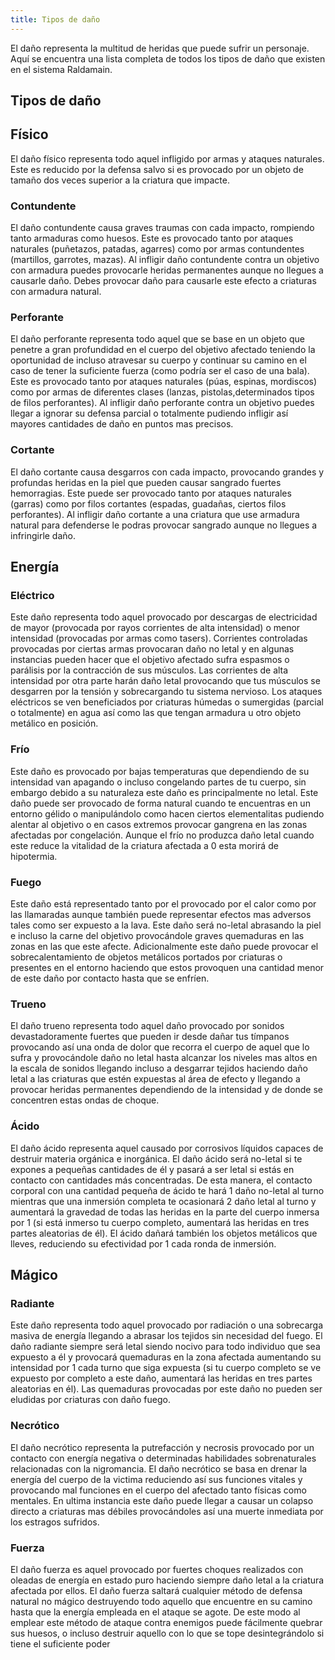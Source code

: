 ```yaml
---
title: Tipos de daño
---
```


El daño representa la multitud de heridas que puede sufrir un personaje. Aquí se encuentra una lista completa de todos los tipos de daño que existen en el sistema Raldamain.

## Tipos de daño

## Físico

El daño físico representa todo aquel infligido por armas y ataques naturales. Este es reducido por la defensa salvo si es provocado por un objeto de tamaño dos veces superior a la criatura que impacte.

### Contundente

El daño contundente causa graves traumas con cada impacto, rompiendo tanto armaduras como huesos. Este es provocado tanto por ataques naturales (puñetazos, patadas, agarres) como por armas contundentes (martillos, garrotes, mazas). Al infligir daño contundente contra un objetivo con armadura puedes provocarle heridas permanentes aunque no llegues a causarle daño. Debes provocar daño para causarle este efecto a criaturas con armadura natural.

### Perforante

El daño perforante representa todo aquel que se base en un objeto que penetre a gran profundidad en el cuerpo del objetivo afectado teniendo la oportunidad de incluso atravesar su cuerpo y continuar su camino en el caso de tener la suficiente fuerza (como podría ser el caso de una bala). Este es provocado tanto por ataques naturales (púas, espinas, mordiscos) como por armas de diferentes clases (lanzas, pistolas,determinados tipos de filos perforantes). Al infligir daño perforante contra un objetivo puedes llegar a ignorar su defensa parcial o totalmente pudiendo infligir así mayores cantidades de daño en puntos mas precisos.

### Cortante

El daño cortante causa desgarros con cada impacto, provocando grandes y profundas heridas en la piel que pueden causar sangrado fuertes hemorragias. Este puede ser provocado tanto por ataques naturales (garras) como por filos cortantes (espadas, guadañas, ciertos filos perforantes). Al infligir daño cortante a una criatura que use armadura natural para defenderse le podras provocar sangrado aunque no llegues a infringirle daño.

## Energía

### Eléctrico

Este daño representa todo aquel provocado por descargas de electricidad de mayor (provocada por rayos corrientes de alta intensidad) o menor intensidad (provocadas por armas como tasers). Corrientes controladas provocadas por ciertas armas provocaran daño no letal y en algunas instancias pueden hacer que el objetivo afectado sufra espasmos o parálisis por la contracción de sus músculos. Las corrientes de alta intensidad por otra parte harán daño letal provocando que tus músculos se desgarren por la tensión y sobrecargando tu sistema nervioso. Los ataques eléctricos se ven beneficiados por criaturas húmedas o sumergidas (parcial o totalmente) en agua así como las que tengan armadura u otro objeto metálico en posición.

### Frío

Este daño es provocado por bajas temperaturas que dependiendo de su intensidad van apagando o incluso congelando partes de tu cuerpo, sin embargo debido a su naturaleza este daño es principalmente no letal. Este daño puede ser provocado de forma natural cuando te encuentras en un entorno gélido o  manipulándolo como hacen ciertos elementalitas pudiendo alentar al objetivo o en casos extremos provocar gangrena en las zonas afectadas por congelación. Aunque el frío no produzca daño letal cuando este reduce la vitalidad de la criatura afectada a 0 esta morirá de hipotermia.

### Fuego

Este daño está representado tanto por el provocado por el calor como por las llamaradas aunque también puede representar efectos mas adversos tales como ser expuesto a la lava. Este daño será no-letal abrasando la piel e incluso la carne del objetivo provocándole graves quemaduras en las zonas en las que este afecte. Adicionalmente este daño puede provocar el sobrecalentamiento de objetos metálicos portados por criaturas o presentes en el entorno haciendo que estos provoquen una cantidad menor de este daño por contacto hasta que se enfríen.

### Trueno

El daño trueno representa todo aquel daño provocado por sonidos devastadoramente fuertes que pueden ir desde dañar tus tímpanos provocando así una onda de dolor que recorra el cuerpo de aquel que lo sufra y provocándole daño no letal hasta alcanzar los niveles mas altos en la escala de sonidos llegando incluso a desgarrar tejidos haciendo daño letal a las criaturas que estén expuestas al área de efecto y llegando a provocar heridas permanentes dependiendo de la intensidad y de donde se concentren estas ondas de choque.

### Ácido

El daño ácido representa aquel causado por corrosivos líquidos capaces de destruir materia orgánica e inorgánica. El daño ácido será no-letal si te expones a pequeñas cantidades de él y pasará a ser letal si estás en contacto con cantidades más concentradas. De esta manera, el contacto corporal con una cantidad pequeña de ácido te hará 1 daño no-letal al turno mientras que una inmersión completa te ocasionará 2 daño letal al turno y aumentará la gravedad de todas las heridas en la parte del cuerpo inmersa por 1 (si está inmerso tu cuerpo completo, aumentará las heridas en tres partes aleatorias de él). El ácido dañará también los objetos metálicos que lleves, reduciendo su efectividad por 1 cada ronda de inmersión.

## Mágico

### Radiante

Este daño representa todo aquel provocado por radiación o una sobrecarga masiva de energía llegando a abrasar los tejidos sin necesidad del fuego. El daño radiante siempre será letal siendo nocivo para todo individuo que sea expuesto a él y provocará quemaduras en la zona afectada aumentando su intensidad por 1 cada turno que siga expuesta (si tu cuerpo completo se ve expuesto por completo a este daño, aumentará las heridas en tres partes aleatorias en él). Las quemaduras provocadas por este daño no pueden ser eludidas por criaturas con daño fuego.

### Necrótico

El daño necrótico representa la putrefacción y necrosis provocado por un contacto con energía negativa o determinadas habilidades sobrenaturales relacionadas con la nigromancia. El daño necrótico se basa en drenar la energía del cuerpo de la victima reduciendo así sus funciones vitales y provocando mal funciones en el cuerpo del afectado tanto físicas como mentales. En ultima instancia este daño puede llegar a causar un colapso directo a criaturas mas débiles provocándoles así una muerte inmediata por los estragos sufridos.

### Fuerza

El daño fuerza es aquel provocado por fuertes choques realizados con oleadas de energía en estado puro haciendo siempre daño letal a la criatura afectada por ellos. El daño fuerza saltará cualquier método de defensa natural no mágico destruyendo todo aquello que encuentre en su camino hasta que la energía empleada en el ataque se agote. De este modo al emplear este método de ataque contra enemigos puede fácilmente quebrar sus huesos, o incluso destruir aquello con lo que se tope desintegrándolo si tiene el suficiente poder

